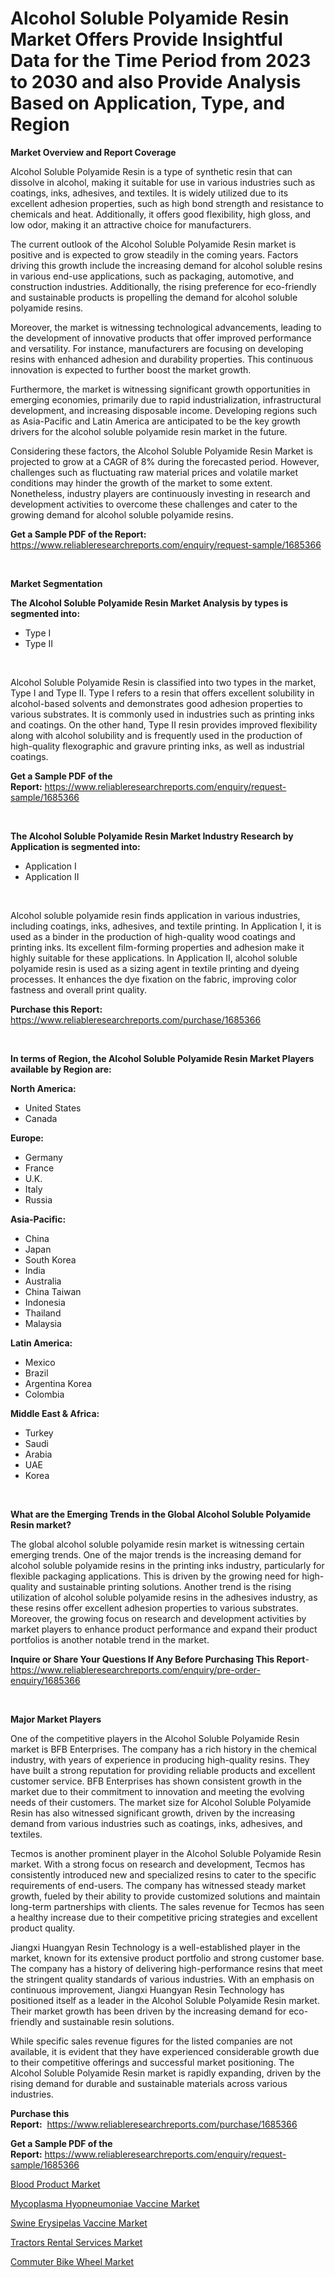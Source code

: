 <p><h1>Alcohol Soluble Polyamide Resin Market Offers Provide Insightful Data for the Time Period from 2023 to 2030 and also Provide Analysis Based on Application, Type, and Region</h1></p><p><strong>Market Overview and Report Coverage</strong></p>
<p><p>Alcohol Soluble Polyamide Resin is a type of synthetic resin that can dissolve in alcohol, making it suitable for use in various industries such as coatings, inks, adhesives, and textiles. It is widely utilized due to its excellent adhesion properties, such as high bond strength and resistance to chemicals and heat. Additionally, it offers good flexibility, high gloss, and low odor, making it an attractive choice for manufacturers.</p><p>The current outlook of the Alcohol Soluble Polyamide Resin market is positive and is expected to grow steadily in the coming years. Factors driving this growth include the increasing demand for alcohol soluble resins in various end-use applications, such as packaging, automotive, and construction industries. Additionally, the rising preference for eco-friendly and sustainable products is propelling the demand for alcohol soluble polyamide resins.</p><p>Moreover, the market is witnessing technological advancements, leading to the development of innovative products that offer improved performance and versatility. For instance, manufacturers are focusing on developing resins with enhanced adhesion and durability properties. This continuous innovation is expected to further boost the market growth.</p><p>Furthermore, the market is witnessing significant growth opportunities in emerging economies, primarily due to rapid industrialization, infrastructural development, and increasing disposable income. Developing regions such as Asia-Pacific and Latin America are anticipated to be the key growth drivers for the alcohol soluble polyamide resin market in the future.</p><p>Considering these factors, the Alcohol Soluble Polyamide Resin Market is projected to grow at a CAGR of 8% during the forecasted period. However, challenges such as fluctuating raw material prices and volatile market conditions may hinder the growth of the market to some extent. Nonetheless, industry players are continuously investing in research and development activities to overcome these challenges and cater to the growing demand for alcohol soluble polyamide resins.</p></p>
<p><strong>Get a Sample PDF of the Report:</strong> <a href="https://www.reliableresearchreports.com/enquiry/request-sample/1685366">https://www.reliableresearchreports.com/enquiry/request-sample/1685366</a></p>
<p>&nbsp;</p>
<p><strong>Market Segmentation</strong></p>
<p><strong>The Alcohol Soluble Polyamide Resin Market Analysis by types is segmented into:</strong></p>
<p><ul><li>Type I</li><li>Type II</li></ul></p>
<p>&nbsp;</p>
<p><p>Alcohol Soluble Polyamide Resin is classified into two types in the market, Type I and Type II. Type I refers to a resin that offers excellent solubility in alcohol-based solvents and demonstrates good adhesion properties to various substrates. It is commonly used in industries such as printing inks and coatings. On the other hand, Type II resin provides improved flexibility along with alcohol solubility and is frequently used in the production of high-quality flexographic and gravure printing inks, as well as industrial coatings.</p></p>
<p><strong>Get a Sample PDF of the Report:</strong>&nbsp;<a href="https://www.reliableresearchreports.com/enquiry/request-sample/1685366">https://www.reliableresearchreports.com/enquiry/request-sample/1685366</a></p>
<p>&nbsp;</p>
<p><strong>The Alcohol Soluble Polyamide Resin Market Industry Research by Application is segmented into:</strong></p>
<p><ul><li>Application I</li><li>Application II</li></ul></p>
<p>&nbsp;</p>
<p><p>Alcohol soluble polyamide resin finds application in various industries, including coatings, inks, adhesives, and textile printing. In Application I, it is used as a binder in the production of high-quality wood coatings and printing inks. Its excellent film-forming properties and adhesion make it highly suitable for these applications. In Application II, alcohol soluble polyamide resin is used as a sizing agent in textile printing and dyeing processes. It enhances the dye fixation on the fabric, improving color fastness and overall print quality.</p></p>
<p><strong>Purchase this Report:</strong>&nbsp; <a href="https://www.reliableresearchreports.com/purchase/1685366">https://www.reliableresearchreports.com/purchase/1685366</a></p>
<p>&nbsp;</p>
<p><strong>In terms of Region, the Alcohol Soluble Polyamide Resin Market Players available by Region are:</strong></p>
<p>
    <p> <strong> North America: </strong>
        <ul>
            <li>United States</li>
            <li>Canada</li>
        </ul>
        </p> 
    <p> <strong> Europe: </strong>
        <ul>
            <li>Germany</li>
            <li>France</li>
            <li>U.K.</li>
            <li>Italy</li>
            <li>Russia</li>
        </ul>
        </p> 
    <p> <strong> Asia-Pacific: </strong>
        <ul>
            <li>China</li>
            <li>Japan</li>
            <li>South Korea</li>
            <li>India</li>
            <li>Australia</li>
            <li>China Taiwan</li>
            <li>Indonesia</li>
            <li>Thailand</li>
            <li>Malaysia</li>
        </ul>
        </p> 
    <p> <strong> Latin America: </strong>
        <ul>
            <li>Mexico</li>
            <li>Brazil</li>
            <li>Argentina Korea</li>
            <li>Colombia</li>
        </ul>
        </p> 
    <p> <strong> Middle East & Africa: </strong>
        <ul>
            <li>Turkey</li>
            <li>Saudi</li>
            <li>Arabia</li>
            <li>UAE</li>
            <li>Korea</li>
        </ul>
    </p>
    </p>
<p>&nbsp;</p>
<p><strong>What are the Emerging Trends in the Global Alcohol Soluble Polyamide Resin market?</strong></p>
<p><p>The global alcohol soluble polyamide resin market is witnessing certain emerging trends. One of the major trends is the increasing demand for alcohol soluble polyamide resins in the printing inks industry, particularly for flexible packaging applications. This is driven by the growing need for high-quality and sustainable printing solutions. Another trend is the rising utilization of alcohol soluble polyamide resins in the adhesives industry, as these resins offer excellent adhesion properties to various substrates. Moreover, the growing focus on research and development activities by market players to enhance product performance and expand their product portfolios is another notable trend in the market.</p></p>
<p><strong>Inquire or Share Your Questions If Any Before Purchasing This Report</strong>- <a href="https://www.reliableresearchreports.com/enquiry/pre-order-enquiry/1685366">https://www.reliableresearchreports.com/enquiry/pre-order-enquiry/1685366</a></p>
<p>&nbsp;</p>
<p><strong>Major Market Players</strong></p>
<p><p>One of the competitive players in the Alcohol Soluble Polyamide Resin market is BFB Enterprises. The company has a rich history in the chemical industry, with years of experience in producing high-quality resins. They have built a strong reputation for providing reliable products and excellent customer service. BFB Enterprises has shown consistent growth in the market due to their commitment to innovation and meeting the evolving needs of their customers. The market size for Alcohol Soluble Polyamide Resin has also witnessed significant growth, driven by the increasing demand from various industries such as coatings, inks, adhesives, and textiles.</p><p>Tecmos is another prominent player in the Alcohol Soluble Polyamide Resin market. With a strong focus on research and development, Tecmos has consistently introduced new and specialized resins to cater to the specific requirements of end-users. The company has witnessed steady market growth, fueled by their ability to provide customized solutions and maintain long-term partnerships with clients. The sales revenue for Tecmos has seen a healthy increase due to their competitive pricing strategies and excellent product quality.</p><p>Jiangxi Huangyan Resin Technology is a well-established player in the market, known for its extensive product portfolio and strong customer base. The company has a history of delivering high-performance resins that meet the stringent quality standards of various industries. With an emphasis on continuous improvement, Jiangxi Huangyan Resin Technology has positioned itself as a leader in the Alcohol Soluble Polyamide Resin market. Their market growth has been driven by the increasing demand for eco-friendly and sustainable resin solutions.</p><p>While specific sales revenue figures for the listed companies are not available, it is evident that they have experienced considerable growth due to their competitive offerings and successful market positioning. The Alcohol Soluble Polyamide Resin market is rapidly expanding, driven by the rising demand for durable and sustainable materials across various industries.</p></p>
<p><strong>Purchase this Report:</strong>&nbsp;&nbsp;<a href="https://www.reliableresearchreports.com/purchase/1685366">https://www.reliableresearchreports.com/purchase/1685366</a></p>
<p></p>
<p><strong>Get a Sample PDF of the Report:</strong>&nbsp;<a href="https://www.reliableresearchreports.com/enquiry/request-sample/1685366">https://www.reliableresearchreports.com/enquiry/request-sample/1685366</a></p>
<p><p><a href="https://www.linkedin.com/pulse/blood-product-market-challenges-opportunities-growth-drivers-ycwee/">Blood Product Market</a></p><p><a href="https://medium.com/@stand.tough.park/mycoplasma-hyopneumoniae-vaccine-market-furnishes-information-on-market-share-market-trends-and-54032ba7933f">Mycoplasma Hyopneumoniae Vaccine Market</a></p><p><a href="https://medium.com/@press.bell.sigh/swine-erysipelas-vaccine-market-furnishes-information-on-market-share-market-trends-and-market-b4bd8acd55f8">Swine Erysipelas Vaccine Market</a></p><p><a href="https://github.com/santosh758595/Market-Research-Report-List-1/blob/main/tractors-rental-services-market.md">Tractors Rental Services Market</a></p><p><a href="https://github.com/Chiragrp25/Market-Research-Report-List-1/blob/main/commuter-bike-wheel-market.md">Commuter Bike Wheel Market</a></p></p>